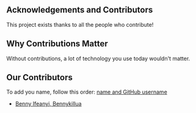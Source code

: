 ## Acknowledgements and Contributors

This project exists thanks to all the people who contribute!

## Why Contributions Matter
Without contributions, a lot of technology you use today wouldn't matter. 

## Our Contributors

To add you name, follow this order: [name and GitHub username](www.https://github.com/)

- [Benny Ifeanyi, Bennykillua](https://github.com/Bennykillua)
